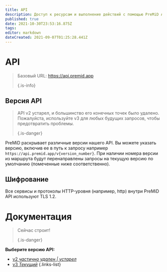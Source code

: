 ```yaml
---
title: API
description: Доступ к ресурсам и выполнение действий с помощью PreMiD API
published: true
date: 2021-10-30T23:53:16.875Z
tags:
editor: markdown
dateCreated: 2021-09-07T01:25:28.441Z
---
```


# API

> Базовый URL: https://api.premid.app 
> 
> {.is-info}

## Версия API
> API v2 устарел, и большинство его конечных точек было удалено. Пожалуйста, используйте v3 для любых будущих запросов, чтобы предотвратить проблемы. 
> 
> {.is-danger}

PreMiD раскрывает различные версии нашего API. Вы можете указать версию, включив ее в путь к запросу например `https://api.premid.app/v{version_number}`. При наличии номера версии из маршрута будут перенаправлены запросы на текущую версию по умолчанию (помеченные ниже соответственно).

## Шифрование

Все сервисы и протоколы HTTP-уровня (например, http) внутри PreMiD API используют TLS 1.2.

# Документация
> Сейчас строит! 
> 
> {.is-danger}

**Выберите версию API:**
- [v2 *частично удален | устарел*](/dev/api/v2)
- [v3 *Текущий*](/dev/api/v3)
{.links-list}